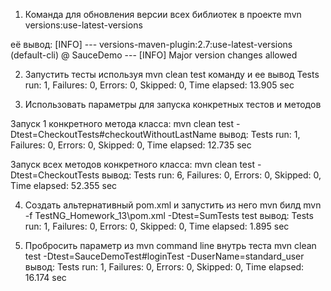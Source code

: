 1. Команда для обновления версии всех библиотек в проекте
mvn versions:use-latest-versions

её вывод:
[INFO] --- versions-maven-plugin:2.7:use-latest-versions (default-cli) @ SauceDemo ---
[INFO] Major version changes allowed


2. Запустить тесты используя mvn clean test команду и ее вывод 
Tests run: 1, Failures: 0, Errors: 0, Skipped: 0, Time elapsed: 13.905 sec


3. Использовать параметры для запуска конкретных тестов и методов 

Запуск 1 конкретного метода класса:
mvn clean test -Dtest=CheckoutTests#checkoutWithoutLastName
вывод:
Tests run: 1, Failures: 0, Errors: 0, Skipped: 0, Time elapsed: 12.735 sec

Запуск всех методов конкретного класса:
mvn clean test -Dtest=CheckoutTests
вывод:
Tests run: 6, Failures: 0, Errors: 0, Skipped: 0, Time elapsed: 52.355 sec


4. Создать альтернативный pom.xml и запустить из него mvn билд
mvn -f TestNG_Homework_13\pom.xml -Dtest=SumTests test
вывод:
Tests run: 1, Failures: 0, Errors: 0, Skipped: 0, Time elapsed: 1.895 sec

5. Пробросить параметр из mvn command line внутрь теста
mvn clean test -Dtest=SauceDemoTest#loginTest -DuserName=standard_user
вывод:
Tests run: 1, Failures: 0, Errors: 0, Skipped: 0, Time elapsed: 16.174 sec


